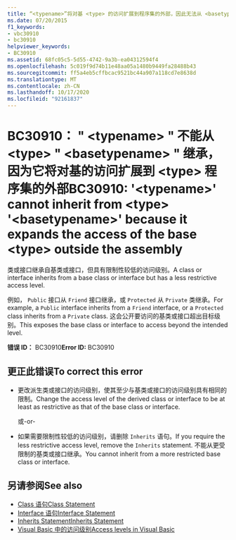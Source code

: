 ```yaml
---
title: “<typename>”将对基 <type> 的访问扩展到程序集的外部，因此无法从 <basetypename>“<type>”继承
ms.date: 07/20/2015
f1_keywords:
- vbc30910
- bc30910
helpviewer_keywords:
- BC30910
ms.assetid: 68fc05c5-5d55-4742-9a3b-ea04312594f4
ms.openlocfilehash: 5c019f9d74b11e48aa05a1480b9449fa28488b43
ms.sourcegitcommit: ff5a4eb5cffbcac9521bc44a907a118cd7e8638d
ms.translationtype: MT
ms.contentlocale: zh-CN
ms.lasthandoff: 10/17/2020
ms.locfileid: "92161837"
---
```

# <a name="bc30910-typename-cannot-inherit-from-type-basetypename-because-it-expands-the-access-of-the-base-type-outside-the-assembly"></a><span data-ttu-id="54f73-102">BC30910： " \<typename> " 不能从 \<type> " \<basetypename> " 继承，因为它将对基的访问扩展到 \<type> 程序集的外部</span><span class="sxs-lookup"><span data-stu-id="54f73-102">BC30910: '\<typename>' cannot inherit from \<type> '\<basetypename>' because it expands the access of the base \<type> outside the assembly</span></span>

<span data-ttu-id="54f73-103">类或接口继承自基类或接口，但具有限制性较低的访问级别。</span><span class="sxs-lookup"><span data-stu-id="54f73-103">A class or interface inherits from a base class or interface but has a less restrictive access level.</span></span>

 <span data-ttu-id="54f73-104">例如， `Public` 接口从 `Friend` 接口继承，或 `Protected` 从 `Private` 类继承。</span><span class="sxs-lookup"><span data-stu-id="54f73-104">For example, a `Public` interface inherits from a `Friend` interface, or a `Protected` class inherits from a `Private` class.</span></span> <span data-ttu-id="54f73-105">这会公开要访问的基类或接口超出目标级别。</span><span class="sxs-lookup"><span data-stu-id="54f73-105">This exposes the base class or interface to access beyond the intended level.</span></span>

 <span data-ttu-id="54f73-106">**错误 ID：** BC30910</span><span class="sxs-lookup"><span data-stu-id="54f73-106">**Error ID:** BC30910</span></span>

## <a name="to-correct-this-error"></a><span data-ttu-id="54f73-107">更正此错误</span><span class="sxs-lookup"><span data-stu-id="54f73-107">To correct this error</span></span>

- <span data-ttu-id="54f73-108">更改派生类或接口的访问级别，使其至少与基类或接口的访问级别具有相同的限制。</span><span class="sxs-lookup"><span data-stu-id="54f73-108">Change the access level of the derived class or interface to be at least as restrictive as that of the base class or interface.</span></span>

     <span data-ttu-id="54f73-109">或</span><span class="sxs-lookup"><span data-stu-id="54f73-109">-or-</span></span>

- <span data-ttu-id="54f73-110">如果需要限制性较低的访问级别，请删除 `Inherits` 语句。</span><span class="sxs-lookup"><span data-stu-id="54f73-110">If you require the less restrictive access level, remove the `Inherits` statement.</span></span> <span data-ttu-id="54f73-111">不能从更受限制的基类或接口继承。</span><span class="sxs-lookup"><span data-stu-id="54f73-111">You cannot inherit from a more restricted base class or interface.</span></span>

## <a name="see-also"></a><span data-ttu-id="54f73-112">另请参阅</span><span class="sxs-lookup"><span data-stu-id="54f73-112">See also</span></span>

- [<span data-ttu-id="54f73-113">Class 语句</span><span class="sxs-lookup"><span data-stu-id="54f73-113">Class Statement</span></span>](../statements/class-statement.md)
- [<span data-ttu-id="54f73-114">Interface 语句</span><span class="sxs-lookup"><span data-stu-id="54f73-114">Interface Statement</span></span>](../statements/interface-statement.md)
- [<span data-ttu-id="54f73-115">Inherits Statement</span><span class="sxs-lookup"><span data-stu-id="54f73-115">Inherits Statement</span></span>](../statements/inherits-statement.md)
- [<span data-ttu-id="54f73-116">Visual Basic 中的访问级别</span><span class="sxs-lookup"><span data-stu-id="54f73-116">Access levels in Visual Basic</span></span>](../../programming-guide/language-features/declared-elements/access-levels.md)
